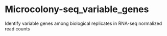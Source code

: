 # Microcolony-seq_variable_genes
Identify variable genes among biological replicates in RNA-seq normalized read counts
